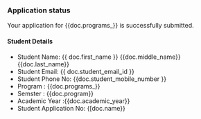<h3>Application status</h3>

<p>Your application for {{doc.programs_}} is successfully submitted.</p>


<h4>Student Details</h4>

<ul>
<li>Student Name: {{ doc.first_name }} {{doc.middle_name}} {{doc.last_name}}
<li>Student Email: {{ doc.student_email_id }}
<li>Student Phone No: {{doc.student_mobile_number }}
<li>Program : {{doc.programs_}}
<li>Semster : {{doc.program}}
<li>Academic Year :{{doc.academic_year}}
<li> Student Application No: {[doc.name}}
</ul>